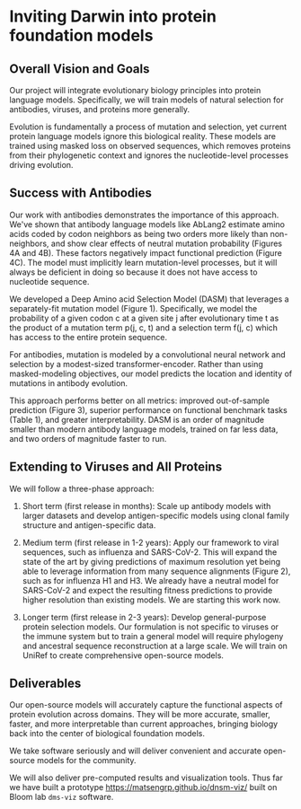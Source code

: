 # Inviting Darwin into protein foundation models

## Overall Vision and Goals

Our project will integrate evolutionary biology principles into protein language models. Specifically, we will train models of natural selection for antibodies, viruses, and proteins more generally.

Evolution is fundamentally a process of mutation and selection, yet current protein language models ignore this biological reality. These models are trained using masked loss on observed sequences, which removes proteins from their phylogenetic context and ignores the nucleotide-level processes driving evolution.

## Success with Antibodies

Our work with antibodies demonstrates the importance of this approach. We've shown that antibody language models like AbLang2 estimate amino acids coded by codon neighbors as being two orders more likely than non-neighbors, and show clear effects of neutral mutation probability (Figures 4A and 4B). These factors negatively impact functional prediction (Figure 4C). The model must implicitly learn mutation-level processes, but it will always be deficient in doing so because it does not have access to nucleotide sequence.

We developed a Deep Amino acid Selection Model (DASM) that leverages a separately-fit mutation model (Figure 1). Specifically, we model the probability of a given codon c at a given site j after evolutionary time t as the product of a mutation term p(j, c, t) and a selection term f(j, c) which has access to the entire protein sequence.

For antibodies, mutation is modeled by a convolutional neural network and selection by a modest-sized transformer-encoder. Rather than using masked-modeling objectives, our model predicts the location and identity of mutations in antibody evolution.

This approach performs better on all metrics: improved out-of-sample prediction (Figure 3), superior performance on functional benchmark tasks (Table 1), and greater interpretability. DASM is an order of magnitude smaller than modern antibody language models, trained on far less data, and two orders of magnitude faster to run.

## Extending to Viruses and All Proteins

We will follow a three-phase approach:

1. Short term (first release in months): Scale up antibody models with larger datasets and develop antigen-specific models using clonal family structure and antigen-specific data.

2. Medium term (first release in 1-2 years): Apply our framework to viral sequences, such as influenza and SARS-CoV-2. This will expand the state of the art by giving predictions of maximum resolution yet being able to leverage information from many sequence alignments (Figure 2), such as for influenza H1 and H3. We already have a neutral model for SARS-CoV-2 and expect the resulting fitness predictions to provide higher resolution than existing models. We are starting this work now.

3. Longer term (first release in 2-3 years): Develop general-purpose protein selection models. Our formulation is not specific to viruses or the immune system but to train a general model will require phylogeny and ancestral sequence reconstruction at a large scale. We will train on UniRef to create comprehensive open-source models.

## Deliverables

Our open-source models will accurately capture the functional aspects of protein evolution across domains. They will be more accurate, smaller, faster, and more interpretable than current approaches, bringing biology back into the center of biological foundation models.

We take software seriously and will deliver convenient and accurate open-source models for the community.

We will also deliver pre-computed results and visualization tools. Thus far we have built a prototype https://matsengrp.github.io/dnsm-viz/ built on Bloom lab `dms-viz` software.

